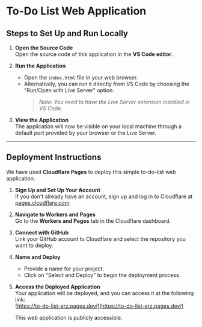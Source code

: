 # To-Do List Web Application

## Steps to Set Up and Run Locally

1. **Open the Source Code**  
   Open the source code of this application in the **VS Code editor**.

2. **Run the Application**  
   - Open the `index.html` file in your web browser.  
   - Alternatively, you can run it directly from VS Code by choosing the "Run/Open with Live Server" option.  
     > *Note: You need to have the Live Server extension installed in VS Code.*

3. **View the Application**  
   The application will now be visible on your local machine through a default port provided by your browser or the Live Server.

---

## Deployment Instructions

We have used **Cloudflare Pages** to deploy this simple to-do-list web application.

1. **Sign Up and Set Up Your Account**  
   If you don't already have an account, sign up and log in to Cloudflare at [pages.cloudflare.com](https://pages.cloudflare.com).

2. **Navigate to Workers and Pages**  
   Go to the **Workers and Pages** tab in the Cloudflare dashboard.

3. **Connect with GitHub**  
   Link your GitHub account to Cloudflare and select the repository you want to deploy.

4. **Name and Deploy**  
   - Provide a name for your project.  
   - Click on "Select and Deploy" to begin the deployment process.

5. **Access the Deployed Application**  
   Your application will be deployed, and you can access it at the following link:  
   [https://to-do-list-erz.pages.dev/](https://to-do-list-erz.pages.dev/)  

   This web application is publicly accessible.


